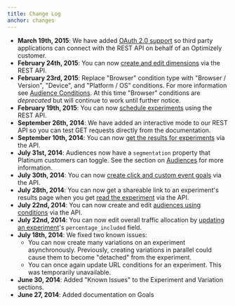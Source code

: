 ```yaml
---
title: Change Log
anchor: changes
---
```

* **March 19th, 2015**: We have added [OAuth 2.0 support](#oauth) so third party applications can connect with the REST API on behalf of an Optimizely customer.
* **February 24th, 2015**: You can now [create and edit dimensions](#dimensions) via the REST API.
* **February 23rd, 2015**: Replace "Browser" condition type with "Browser / Version", "Device", and "Platform / OS" conditions. For more information see [Audience Conditions](/rest/conditions). At this time "Browser" conditions are _deprecated_ but will continue to work until further notice.
* **February 19th, 2015**: You can now [schedule experiments](#schedules) using the REST API.
* **September 26th, 2014**: We have added an interactive mode to our REST API so you can test GET requests directly from the documentation.
* **September 10th, 2014**: You can now [get the results for experiments](#get-results) via the API.
* **July 31st, 2014**: Audiences now have a `segmentation` property that Platinum customers can toggle. See the section on [Audiences](#audiences) for more information.
* **July 30th, 2014**: You can now [create click and custom event goals](#create-goal) via the API.
* **July 28th, 2014**: You can now get a shareable link to an experiment's results page when you get [read the experiment](#read-experiment) via the API.
* **July 22nd, 2014**: You can now create and edit [audiences using conditions](/rest/conditions) via the API.
* **July 22nd, 2014**: You can now edit overall traffic allocation by [updating an experiment](#update-experiment)'s `percentage_included` field.
* **July 18th, 2014**: We fixed two known issues:
  * You can now create many variations on an experiment asynchronously. Previously, creating variations in parallel could cause them to become "detached" from the experiment.
  * You can once again update URL conditions for an experiment. This was temporarily unavailable.
* **June 30, 2014**: Added "Known Issues" to the Experiment and Variation sections.
* **June 27, 2014**: Added documentation on Goals
